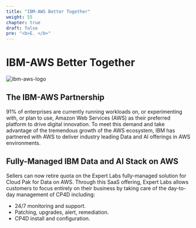 ```yaml
---
title: "IBM-AWS Better Together"
weight: 55
chapter: true
draft: false
pre: "<b>E. </b>"
---
```


# IBM-AWS Better Together

![ibm-aws-logo](/images/ibm-aws-logo.png)

## The IBM-AWS Partnership

91% of enterprises are currently running workloads on, or experimenting with, or plan to use, Amazon Web Services (AWS) as their preferred platform to drive digital innovation. To meet this demand and take advantage of the tremendous growth of the AWS ecosystem, IBM has partnered with AWS to deliver industry leading Data and AI offerings in AWS environments.

## Fully-Managed IBM Data and AI Stack on AWS

Sellers can now retire quota on the Expert Labs fully-managed solution for Cloud Pak for Data on AWS. Through this SaaS offering, Expert Labs allows customers to focus entirely on their business by taking care of the day-to-day management of CP4D including:

- 24/7 monitoring and support.
- Patching, upgrades, alert, remediation.
- CP4D install and configuration.
